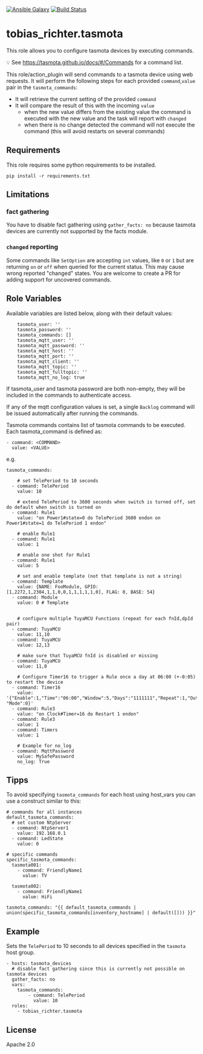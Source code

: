 [![Ansible Galaxy](https://img.shields.io/badge/galaxy-tobias__richter.tasmota-45712.svg)](https://galaxy.ansible.com/tobias_richter/tasmota)
[![Build Status](https://github.com/tobias-richter/ansible-tasmota/workflows/CI/badge.svg)](https://github.com/tobias-richter/ansible-tasmota/actions)

# tobias_richter.tasmota

This role allows you to configure tasmota devices by executing commands.

:bulb: See https://tasmota.github.io/docs/#/Commands for a command list.

This role/action_plugin will send commands to a tasmota device using web requests.
It will perform the following steps for each provided `command`,`value` pair in the `tasmota_commands`:
* It will retrieve the current setting of the provided `command`
* It will compare the result of this with the incoming `value`
  * when the new value differs from the existing value the command is executed with the new value and the task will report with `changed`
  * when there is no change detected the command will not execute the command (this will avoid restarts on several commands) 

## Requirements

This role requires some python requirements to be installed.

    pip install -r requirements.txt

## Limitations

### fact gathering

You have to disable fact gathering using `gather_facts: no` because tasmota devices are currently not supported by the facts module.

### `changed` reporting

Some commands like `SetOption` are accepting `int` values, like `0` or `1` but are returning `on` or `off` when queried for the current status.
This may cause wrong reported "changed" states. You are welcome to create a PR for adding support for uncovered commands.

## Role Variables

Available variables are listed below, along with their default values:

        tasmota_user: '' 
        tasmota_password: ''
        tasmota_commands: []
        tasmota_mqtt_user: ''
        tasmota_mqtt_password: ''
        tasmota_mqtt_host: ''
        tasmota_mqtt_port: ''
        tasmota_mqtt_client: ''
        tasmota_mqtt_topic: ''
        tasmota_mqtt_fulltopic: ''
        tasmota_mqtt_no_log: true
   
If tasmota_user and tasmota password are both non-empty, they will be included in the commands to authenticate access.

If any of the mqtt configuration values is set, a single `Backlog` command will be issued automatically after running the commands.  

Tasmota commands contains list of tasmota commands to be executed.
Each tasmota_command is defined as:

    - command: <COMMAND>
      value: <VALUE>
      
e.g.

    tasmota_commands:
        
        # set TelePeriod to 10 seconds
      - command: TelePeriod
        value: 10
        
        # extend TelePeriod to 3600 seconds when switch is turned off, set do default when switch is turned on
      - command: Rule1
        value: "on Power1#state=0 do TelePeriod 3600 endon on Power1#state=1 do TelePeriod 1 endon"
        
        # enable Rule1
      - command: Rule1
        value: 1
        
        # enable one shot for Rule1
      - command: Rule1
        value: 5

        # set and enable template (not that template is not a string)
      - command: Template
        value: {NAME: FooModule, GPIO: [1,2272,1,2304,1,1,0,0,1,1,1,1,1,0], FLAG: 0, BASE: 54}
      - command: Module
        value: 0 # Template


        # configure multiple TuyaMCU Functions (repeat for each fnId,dpId pair)
      - command: TuyaMCU
        value: 11,10
      - command: TuyaMCU
        value: 12,13

        # make sure that TuyaMCU fnId is disabled or missing
      - command: TuyaMCU
        value: 11,0

        # Configure Timer16 to trigger a Rule once a day at 06:00 (+-0:05) to restart the device
      - command: Timer16
        value: '{"Enable":1,"Time":"06:00","Window":5,"Days":"1111111","Repeat":1,"Output":1,"Action":3, "Mode":0}'
      - command: Rule3
        value: "on Clock#Timer=16 do Restart 1 endon"
      - command: Rule3
        value: 1
      - command: Timers
        value: 1
    
        # Example for no_log
      - command: MqttPassword
        value: MySafePassword
        no_log: True

## Tipps

To avoid specifying `tasmota_commands` for each host using host_vars you can use a construct similar to this:

    # commands for all instances
    default_tasmota_commands:
      # set custom NtpServer
      - command: NtpServer1
        value: 192.168.0.1
      - command: LedState
        value: 0      
    
    # specific commands 
    specific_tasmota_commands:
      tasmota001:
        - command: FriendlyName1
          value: TV
    
      tasmota002:
        - command: FriendlyName1
          value: HiFi
    
    tasmota_commands: "{{ default_tasmota_commands | union(specific_tasmota_commands[inventory_hostname] | default([])) }}"

## Example

Sets the `TelePeriod` to 10 seconds to all devices specified in the `tasmota` host group.

	- hosts: tasmota_devices  
	  # disable fact gathering since this is currently not possible on tasmota devices  
      gather_facts: no
      vars:
        tasmota_commands:
            - command: TelePeriod
              value: 10
	  roles:
	    - tobias_richter.tasmota


## License

Apache 2.0
 
